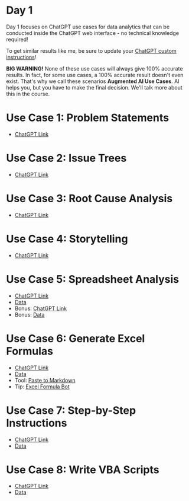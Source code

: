 # Day 1

Day 1 focuses on ChatGPT use cases for data analytics that can be conducted inside the ChatGPT web interface - no technical knowledge required!

To get similar results like me, be sure to update your [ChatGPT custom instructions](https://github.com/tobiaszwingmann/chatgpt-for-data-analytics/blob/main/Day%201/custom_instructions.md)!

**BIG WARNING!** None of these use cases will always give 100% accurate results. In fact, for some use cases, a 100% accurate result doesn't even exist. That's why we call these scenarios **Augmented AI Use Cases**. AI helps you, but you have to make the final decision. We'll talk more about this in the course.

# Use Case 1: Problem Statements
- [ChatGPT Link](https://chat.openai.com/share/a11d7f97-4e58-4299-bba1-f3460e99a116)

# Use Case 2: Issue Trees
- [ChatGPT Link](https://chat.openai.com/share/ea9d5287-ad76-4c2e-bcc3-da5a7893bbde)

# Use Case 3: Root Cause Analysis
- [ChatGPT Link](https://chat.openai.com/share/0923430c-a5fb-47d3-aae2-38bd2b495092)

# Use Case 4: Storytelling
- [ChatGPT Link](https://chat.openai.com/share/2092f301-3925-4dbf-9153-f99e322d760a)

# Use Case 5: Spreadsheet Analysis
- [ChatGPT Link](https://chat.openai.com/share/a28d77f1-6b39-4d66-944a-1e7e6c5d83aa)
- [Data](https://github.com/tobiaszwingmann/chatgpt-for-data-analytics/blob/main/Day%201/Credit%20Risk%20Optimization.xlsx)
- Bonus: [ChatGPT Link](https://chat.openai.com/share/c6f9a8e1-b177-4e5a-83a0-d1f7c653fa07)
- Bonus: [Data](https://github.com/tobiaszwingmann/chatgpt-for-data-analytics/blob/main/Day%201/Retail_Data_s%20-%20Data.csv)

# Use Case 6: Generate Excel Formulas
- [ChatGPT Link](https://chat.openai.com/share/be8aea2d-9729-4bac-945b-98d6b5572777)
- [Data](https://github.com/tobiaszwingmann/chatgpt-for-data-analytics/blob/main/Day%201/Managers_sales_report.xlsx)
- Tool: [Paste to Markdown](https://euangoddard.github.io/clipboard2markdown/)
- Tip: [Excel Formula Bot](https://formulabot.com)

# Use Case 7: Step-by-Step Instructions
- [ChatGPT Link](https://chat.openai.com/share/3236285b-37c5-4b41-87d1-6760dcf1bf89)
- [Data](https://github.com/tobiaszwingmann/chatgpt-for-data-analytics/blob/main/Day%201/Managers_sales_report.xlsx)

# Use Case 8: Write VBA Scripts
- [ChatGPT Link](https://chat.openai.com/share/85e0d622-6ded-494e-9767-9826cb919d6f)
- [Data](https://github.com/tobiaszwingmann/chatgpt-for-data-analytics/blob/main/Day%201/Managers_sales_report.xlsx)

